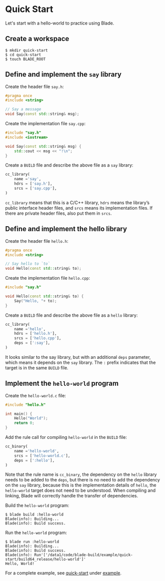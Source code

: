# Quick Start

Let's start with a hello-world to practice using Blade.

## Create a workspace

```console
$ mkdir quick-start
$ cd quick-start
$ touch BLADE_ROOT
```

## Define and implement the `say` library

Create the header file `say.h`:

```cpp
#pragma once
#include <string>

// Say a message
void Say(const std::string& msg);
```

Create the implementation file `say.cpp`:

```cpp
#include "say.h"
#include <iostream>

void Say(const std::string& msg) {
    std::cout << msg << "!\n";
}
```

Create a `BUILD` file and describe the above file as a `say` library:

```python
cc_library(
    name ='say',
    hdrs = ['say.h'],
    srcs = ['say.cpp'],
)
```

`cc_library` means that this is a C/C++ library, `hdrs` means the library’s public interface header files, and `srcs` means its
implementation files. If there are private header files, also put them in `srcs`.

## Define and implement the hello library

Create the header file `hello.h`:

```cpp
#pragma once
#include <string>

// Say hello to `to`
void Hello(const std::string& to);
```

Create the implementation file `hello.cpp`:

```cpp
#include "say.h"

void Hello(const std::string& to) {
    Say("Hello, "+ to);
}
```

Create a `BUILD` file and describe the above file as a `hello` library:

```python
cc_library(
    name ='hello',
    hdrs = ['hello.h'],
    srcs = ['hello.cpp'],
    deps = [':say'],
)
```

It looks similar to the say library, but with an additional `deps` parameter, which means it depends
on the `say` library. The `:` prefix indicates that the target is in the same `BUILD` file.

## Implement the `hello-world` program

Create the `hello-world.c` file:

```c
#include "hello.h"

int main() {
    Hello("World");
    return 0;
}
```

Add the rule call for compiling `hello-world` in the `BUILD` file:

```python
cc_binary(
    name ='hello-world',
    srcs = ['hello-world.c'],
    deps = [':hello'],
)
```

Note that the rule name is `cc_binary`, the dependency on the `hello` library needs to be added to the `deps`, but there is no
need to add the dependency on the `say` library, because this is the implementation details of `hello`, the `hello-world` target
does not need to be understood. When compiling and linking, Blade will correctly handle the transfer of dependencies.

Build the `hello-world` program:

```console
$ blade build :hello-world
Blade(info): Building...
Blade(info): Build success.
```

Run the `hello-world` program:

```console
$ blade run :hello-world
Blade(info): Building...
Blade(info): Build success.
Blade(info): Run'['/data1/code/blade-build/example/quick-start/build64_release/hello-world']'
Hello, World!
```

For a complete example, see [quick-start](../../example/quick-start) under [example](../../example).

